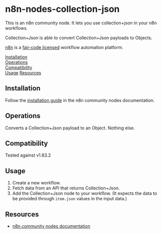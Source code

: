 # n8n-nodes-collection-json

This is an n8n community node. It lets you use collection+json in your n8n workflows.

Collection+Json is able to convert Collection+Json payloads to Objects.

[n8n](https://n8n.io/) is a [fair-code licensed](https://docs.n8n.io/reference/license/) workflow automation platform.

[Installation](#installation)  
[Operations](#operations)   
[Compatibility](#compatibility)  
[Usage](#usage)
[Resources](#resources)  

## Installation

Follow the [installation guide](https://docs.n8n.io/integrations/community-nodes/installation/) in the n8n community nodes documentation.

## Operations

Converts a Collection+Json payload to an Object. Nothing else.

## Compatibility

Tested against v1.83.2

## Usage

1. Create a new workflow.
2. Fetch data from an API that returns Collection+Json.
3. Add the Collection+Json node to your workflow. (It expects the data to be provided through `item.json` values in the input data.)

## Resources

* [n8n community nodes documentation](https://docs.n8n.io/integrations/community-nodes/)

